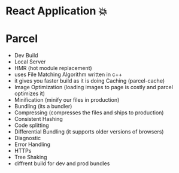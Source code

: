 # React Application 💥


# Parcel
- Dev Build
- Local Server
- HMR (hot module replacement)
- uses File Matching Algorithm written in c++ 
- it gives you faster build as it is doing Caching (parcel-cache)
- Image Optimization (loading images to page is costly and parcel optimizes it)
- Minification (minify our files in production)
- Bundling (its a bundler)
- Compressing (compresses the files and ships to production)
- Consistent Hashing
- Code splitting
- Differential Bundling (it supports older versions of browsers)
- Diagnostic
- Error Handling 
- HTTPs
- Tree Shaking
- diffrent build for dev and prod bundles 